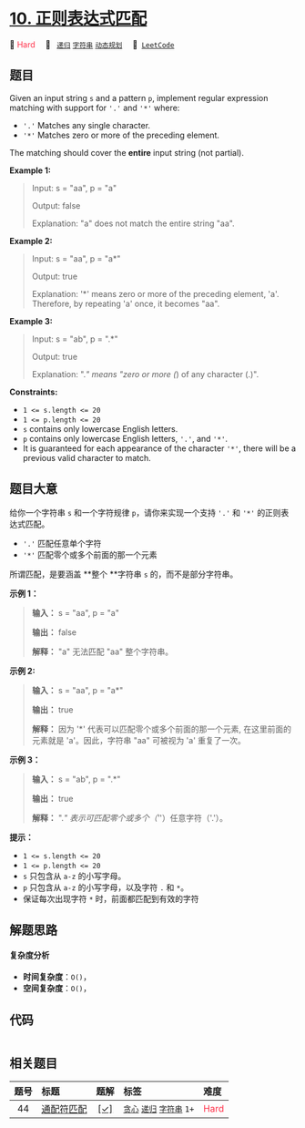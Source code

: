 # [10. 正则表达式匹配](https://leetcode.com/problems/regular-expression-matching)

🔴 <font color=#ff334b>Hard</font>&emsp; 🔖&ensp; [`递归`](/tag/recursion.md) [`字符串`](/tag/string.md) [`动态规划`](/tag/dynamic-programming.md)&emsp; 🔗&ensp;[`LeetCode`](https://leetcode.com/problems/regular-expression-matching)

## 题目

Given an input string `s` and a pattern `p`, implement regular expression
matching with support for `'.'` and `'*'` where:

  * `'.'` Matches any single character.​​​​
  * `'*'` Matches zero or more of the preceding element.

The matching should cover the **entire** input string (not partial).



**Example 1:**

> Input: s = "aa", p = "a"
> 
> Output: false
> 
> Explanation: "a" does not match the entire string "aa".

**Example 2:**

> Input: s = "aa", p = "a*"
> 
> Output: true
> 
> Explanation: '*' means zero or more of the preceding element, 'a'. Therefore, by repeating 'a' once, it becomes "aa".

**Example 3:**

> Input: s = "ab", p = ".*"
> 
> Output: true
> 
> Explanation: ".*" means "zero or more (*) of any character (.)".

**Constraints:**

  * `1 <= s.length <= 20`
  * `1 <= p.length <= 20`
  * `s` contains only lowercase English letters.
  * `p` contains only lowercase English letters, `'.'`, and `'*'`.
  * It is guaranteed for each appearance of the character `'*'`, there will be a previous valid character to match.


## 题目大意

给你一个字符串 `s` 和一个字符规律 `p`，请你来实现一个支持 `'.'` 和 `'*'` 的正则表达式匹配。

  * `'.'` 匹配任意单个字符
  * `'*'` 匹配零个或多个前面的那一个元素

所谓匹配，是要涵盖 **整个  **字符串 `s` 的，而不是部分字符串。



**示例 1：**

> 
> 
> 
> 
> 
> **输入：** s = "aa", p = "a"
> 
> **输出：** false
> 
> **解释：** "a" 无法匹配 "aa" 整个字符串。
> 
> 

**示例 2:**

> 
> 
> 
> 
> 
> **输入：** s = "aa", p = "a*"
> 
> **输出：** true
> 
> **解释：** 因为 '*' 代表可以匹配零个或多个前面的那一个元素, 在这里前面的元素就是 'a'。因此，字符串 "aa" 可被视为 'a' 重复了一次。
> 
> 

**示例  3：**

> 
> 
> 
> 
> 
> **输入：** s = "ab", p = ".*"
> 
> **输出：** true
> 
> **解释：** ".*" 表示可匹配零个或多个（'*'）任意字符（'.'）。
> 
> 



**提示：**

  * `1 <= s.length <= 20`
  * `1 <= p.length <= 20`
  * `s` 只包含从 `a-z` 的小写字母。
  * `p` 只包含从 `a-z` 的小写字母，以及字符 `.` 和 `*`。
  * 保证每次出现字符 `*` 时，前面都匹配到有效的字符


## 解题思路

#### 复杂度分析

- **时间复杂度**：`O()`，
- **空间复杂度**：`O()`，

## 代码

```javascript

```

## 相关题目

<!-- prettier-ignore -->
| 题号 | 标题 | 题解 | 标签 | 难度 |
| :------: | :------ | :------: | :------ | :------ |
| 44 | [通配符匹配](https://leetcode.com/problems/wildcard-matching) | [[✓]](/problem/0044.md) |  [`贪心`](/tag/greedy.md) [`递归`](/tag/recursion.md) [`字符串`](/tag/string.md) `1+` | <font color=#ff334b>Hard</font> |